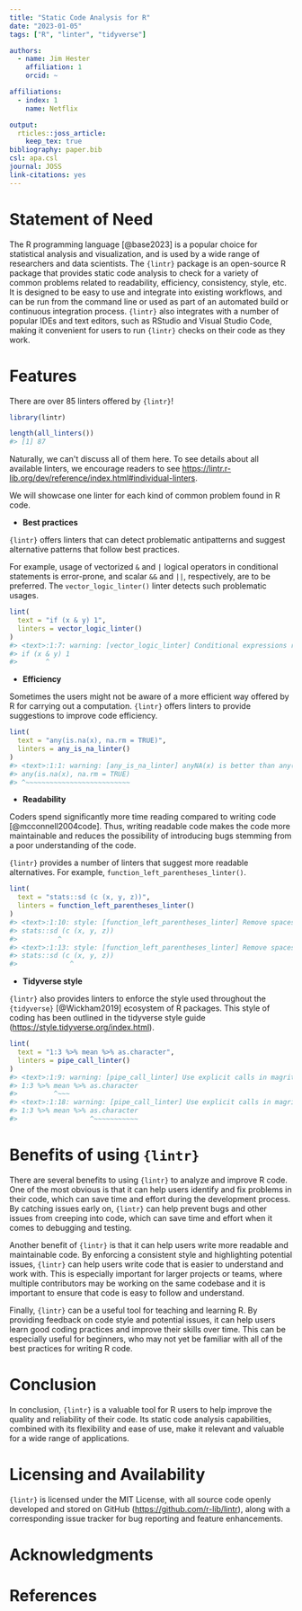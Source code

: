 ```yaml
---
title: "Static Code Analysis for R"
date: "2023-01-05"
tags: ["R", "linter", "tidyverse"]

authors:
  - name: Jim Hester
    affiliation: 1
    orcid: ~

affiliations:
  - index: 1
    name: Netflix

output: 
  rticles::joss_article:
    keep_tex: true
bibliography: paper.bib
csl: apa.csl
journal: JOSS
link-citations: yes
---
```




# Statement of Need

The R programming language [@base2023] is a popular choice for statistical analysis and visualization, and is used by a wide range of researchers and data scientists. The `{lintr}` package is an open-source R package that provides static code analysis to check for a variety of common problems related to readability, efficiency, consistency, style, etc. It is designed to be easy to use and integrate into existing workflows, and can be run from the command line or used as part of an automated build or continuous integration process. `{lintr}` also integrates with a number of popular IDEs and text editors, such as RStudio and Visual Studio Code, making it convenient for users to run `{lintr}` checks on their code as they work.

# Features

There are over 85 linters offered by `{lintr}`!


```r
library(lintr)

length(all_linters())
#> [1] 87
```

Naturally, we can't discuss all of them here. To see details about all available linters, we encourage readers to see <https://lintr.r-lib.org/dev/reference/index.html#individual-linters>.

We will showcase one linter for each kind of common problem found in R code.

- **Best practices**

`{lintr}` offers linters that can detect problematic antipatterns and suggest alternative patterns that follow best practices.

For example, usage of vectorized `&` and `|` logical operators in conditional statements is error-prone, and scalar `&&` and `||`, respectively, are to be preferred. The `vector_logic_linter()` linter detects such problematic usages.


```r
lint(
  text = "if (x & y) 1",
  linters = vector_logic_linter()
)
#> <text>:1:7: warning: [vector_logic_linter] Conditional expressions require scalar logical operators (&& and ||)
#> if (x & y) 1
#>       ^
```



- **Efficiency**

Sometimes the users might not be aware of a more efficient way offered by R for carrying out a computation. `{lintr}` offers linters to provide suggestions to improve code efficiency.


```r
lint(
  text = "any(is.na(x), na.rm = TRUE)",
  linters = any_is_na_linter()
)
#> <text>:1:1: warning: [any_is_na_linter] anyNA(x) is better than any(is.na(x)).
#> any(is.na(x), na.rm = TRUE)
#> ^~~~~~~~~~~~~~~~~~~~~~~~~~~
```



- **Readability**

Coders spend significantly more time reading compared to writing code [@mcconnell2004code]. Thus, writing readable code makes the code more maintainable and reduces the possibility of introducing bugs stemming from a poor understanding of the code.

`{lintr}` provides a number of linters that suggest more readable alternatives. For example, `function_left_parentheses_linter()`.


```r
lint(
  text = "stats::sd (c (x, y, z))",
  linters = function_left_parentheses_linter()
)
#> <text>:1:10: style: [function_left_parentheses_linter] Remove spaces before the left parenthesis in a function call.
#> stats::sd (c (x, y, z))
#>          ^
#> <text>:1:13: style: [function_left_parentheses_linter] Remove spaces before the left parenthesis in a function call.
#> stats::sd (c (x, y, z))
#>             ^
```



- **Tidyverse style**

`{lintr}` also provides linters to enforce the style used throughout the `{tidyverse}` [@Wickham2019] ecosystem of R packages. This style of coding has been outlined in the tidyverse style guide (https://style.tidyverse.org/index.html).


```r
lint(
  text = "1:3 %>% mean %>% as.character",
  linters = pipe_call_linter()
)
#> <text>:1:9: warning: [pipe_call_linter] Use explicit calls in magrittr pipes, i.e., `a %>% foo` should be `a %>% foo()`.
#> 1:3 %>% mean %>% as.character
#>         ^~~~
#> <text>:1:18: warning: [pipe_call_linter] Use explicit calls in magrittr pipes, i.e., `a %>% foo` should be `a %>% foo()`.
#> 1:3 %>% mean %>% as.character
#>                  ^~~~~~~~~~~~
```



# Benefits of using `{lintr}`

There are several benefits to using `{lintr}` to analyze and improve R code. One of the most obvious is that it can help users identify and fix problems in their code, which can save time and effort during the development process. By catching issues early on, `{lintr}` can help prevent bugs and other issues from creeping into code, which can save time and effort when it comes to debugging and testing.

Another benefit of `{lintr}` is that it can help users write more readable and maintainable code. By enforcing a consistent style and highlighting potential issues, `{lintr}` can help users write code that is easier to understand and work with. This is especially important for larger projects or teams, where multiple contributors may be working on the same codebase and it is important to ensure that code is easy to follow and understand.

Finally, `{lintr}` can be a useful tool for teaching and learning R. By providing feedback on code style and potential issues, it can help users learn good coding practices and improve their skills over time. This can be especially useful for beginners, who may not yet be familiar with all of the best practices for writing R code.

# Conclusion

In conclusion, `{lintr}` is a valuable tool for R users to help improve the quality and reliability of their code. Its static code analysis capabilities, combined with its flexibility and ease of use, make it relevant and valuable for a wide range of applications. 

# Licensing and Availability

`{lintr}` is licensed under the MIT License, with all source code openly developed and stored on GitHub (<https://github.com/r-lib/lintr>), along with a corresponding issue tracker for bug reporting and feature enhancements.

# Acknowledgments

# References
